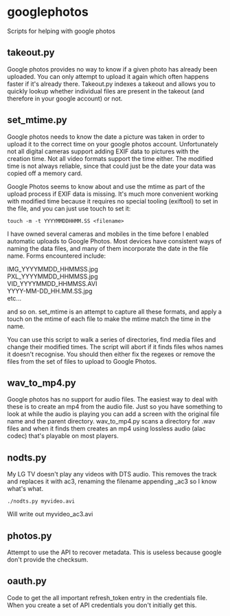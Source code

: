 # googlephotos
Scripts for helping with google photos

## takeout.py

Google photos provides no way to know if a given photo has already been
uploaded.  You can only attempt to upload it again which often happens
faster if it's already there.  Takeout.py indexes a takeout and allows you
to quickly lookup whether individual files are present in the takeout (and
therefore in your google account) or not.


## set_mtime.py

Google photos needs to know the date a picture was taken in order to upload it to the correct time on your google photos account.
Unfortunately not all digital cameras support adding EXIF data to pictures with the creation time.  Not all video formats support the time either.
The modified time is not always reliable, since that could just be the date your data was copied off a memory card.  

Google Photos seems to know about and use the mtime as part of the upload process if EXIF data is missing.  It's much more convenient working with 
modified time because it requires no special tooling (exiftool) to set in the file, and you can just use touch to set it:

`touch -m -t YYYYMMDDHHMM.SS <filename>`

I have owned several cameras and mobiles in the time before I enabled automatic uploads to Google Photos.  Most devices have consistent ways of 
naming the data files, and many of them incorporate the date in the file name.  Forms encountered include:

IMG_YYYYMMDD_HHMMSS.jpg  
PXL_YYYYMMDD_HHMMSS.jpg  
VID_YYYYMMDD_HHMMSS.AVI  
YYYY-MM-DD_HH.MM.SS.jpg  
etc...

and so on.  set_mtime is an attempt to capture all these formats, and apply a touch on the mtime of each file to make the mtime match the time
in the name.

You can use this script to walk a series of directories, find media files and change their modified times.  The script will abort if it finds files
whos names it doesn't recognise.  You should then either fix the regexes or remove the files from the set of files to upload to Google Photos.


## wav_to_mp4.py

Google photos has no support for audio files.  The easiest way to deal with these is to create an mp4 from the audio file.  Just so you have something
to look at while the audio is playing you can add a screen with the original file name and the parent directory.  wav_to_mp4.py scans a directory 
for .wav files and when it finds them creates an mp4 using lossless audio (alac codec) that's playable on most players.


## nodts.py

My LG TV doesn't play any videos with DTS audio.  This removes the track and replaces it with ac3, renaming the filename appending _ac3 so I 
know what's what.

`./nodts.py myvideo.avi`

Will write out myvideo_ac3.avi


## photos.py

Attempt to use the API to recover metadata.  This is useless because google don't provide the checksum.

## oauth.py

Code to get the all important refresh_token entry in the credentials file.  When you create a set of API credentials you don't initially get this.
